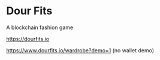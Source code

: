 # Dour Fits

A blockchain fashion game

https://dourfits.io

https://www.dourfits.io/wardrobe?demo=1 (no wallet demo)
